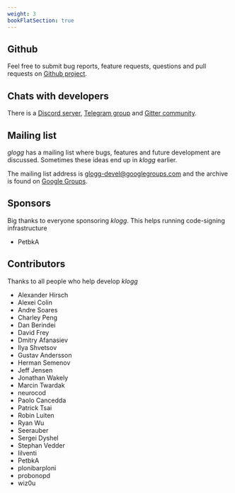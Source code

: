 ```yaml
---
weight: 3
bookFlatSection: true
---
```


## Github

Feel free to submit bug reports, feature requests, questions and pull requests on [Github project](https://github.com/variar/klogg).

## Chats with developers
There is a [Discord server](https://discord.gg/DruNyQftzB), [Telegram group](https://t.me/joinchat/JeIBxstIfp4xZTk6) 
and [Gitter community](https://gitter.im/klogg_log_viewer/community).

## Mailing list
_glogg_ has a mailing list where bugs, features and future development are discussed. Sometimes these ideas end up in _klogg_ earlier.

The mailing list address is glogg-devel@googlegroups.com and the archive is found on [Google Groups](http://groups.google.co.uk/group/glogg-devel).

## Sponsors
Big thanks to everyone sponsoring _klogg_. This helps running code-signing infrastructure
 - PetbkA

## Contributors

Thanks to all people who help develop _klogg_

 - Alexander Hirsch
 - Alexei Colin
 - Andre Soares
 - Charley Peng
 - Dan Berindei
 - David Frey
 - Dmitry Afanasiev
 - Ilya Shvetsov
 - Gustav Andersson
 - Herman Semenov
 - Jeff Jensen
 - Jonathan Wakely
 - Marcin Twardak
 - neurocod
 - Paolo Cancedda
 - Patrick Tsai
 - Robin Luiten
 - Ryan Wu
 - Seerauber
 - Sergei Dyshel
 - Stephan Vedder
 - lilventi
 - PetbkA 
 - plonibarploni
 - probonopd
 - wiz0u
 
